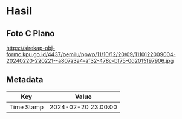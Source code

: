 # Hasil

## Foto C Plano

https://sirekap-obj-formc.kpu.go.id/4437/pemilu/ppwp/11/10/12/20/09/1110122009004-20240220-220221--a807a3a4-af32-478c-bf75-0d2015f97906.jpg


## Metadata

| Key        | Value               |
| ---------- | ------------------- |
| Time Stamp | 2024-02-20 23:00:00 |



